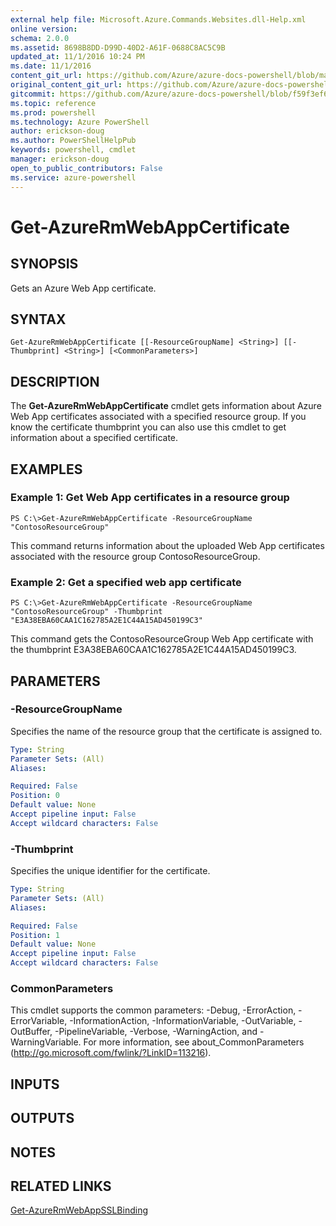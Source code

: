 ```yaml
---
external help file: Microsoft.Azure.Commands.Websites.dll-Help.xml
online version: 
schema: 2.0.0
ms.assetid: 8698B8DD-D99D-40D2-A61F-0688C8AC5C9B
updated_at: 11/1/2016 10:24 PM
ms.date: 11/1/2016
content_git_url: https://github.com/Azure/azure-docs-powershell/blob/master/azureps-cmdlets-docs/ResourceManager/AzureRM.Websites/v2.1.0/Get-AzureRmWebAppCertificate.md
original_content_git_url: https://github.com/Azure/azure-docs-powershell/blob/master/azureps-cmdlets-docs/ResourceManager/AzureRM.Websites/v2.1.0/Get-AzureRmWebAppCertificate.md
gitcommit: https://github.com/Azure/azure-docs-powershell/blob/f59f3ef60bc592383812213e69fd77ba950759ed/azureps-cmdlets-docs/ResourceManager/AzureRM.Websites/v2.1.0/Get-AzureRmWebAppCertificate.md
ms.topic: reference
ms.prod: powershell
ms.technology: Azure PowerShell
author: erickson-doug
ms.author: PowerShellHelpPub
keywords: powershell, cmdlet
manager: erickson-doug
open_to_public_contributors: False
ms.service: azure-powershell
---
```


# Get-AzureRmWebAppCertificate

## SYNOPSIS
Gets an Azure Web App certificate.

## SYNTAX

```
Get-AzureRmWebAppCertificate [[-ResourceGroupName] <String>] [[-Thumbprint] <String>] [<CommonParameters>]
```

## DESCRIPTION
The **Get-AzureRmWebAppCertificate** cmdlet gets information about Azure Web App certificates associated with a specified resource group.
If you know the certificate thumbprint you can also use this cmdlet to get information about a specified certificate.

## EXAMPLES

### Example 1: Get Web App certificates in a resource group
```
PS C:\>Get-AzureRmWebAppCertificate -ResourceGroupName "ContosoResourceGroup"
```

This command returns information about the uploaded Web App certificates associated with the resource group ContosoResourceGroup.

### Example 2: Get a specified web app certificate
```
PS C:\>Get-AzureRmWebAppCertificate -ResourceGroupName "ContosoResourceGroup" -Thumbprint "E3A38EBA60CAA1C162785A2E1C44A15AD450199C3"
```

This command gets the ContosoResourceGroup Web App certificate with the thumbprint E3A38EBA60CAA1C162785A2E1C44A15AD450199C3.

## PARAMETERS

### -ResourceGroupName
Specifies the name of the resource group that the certificate is assigned to.

```yaml
Type: String
Parameter Sets: (All)
Aliases: 

Required: False
Position: 0
Default value: None
Accept pipeline input: False
Accept wildcard characters: False
```

### -Thumbprint
Specifies the unique identifier for the certificate.

```yaml
Type: String
Parameter Sets: (All)
Aliases: 

Required: False
Position: 1
Default value: None
Accept pipeline input: False
Accept wildcard characters: False
```

### CommonParameters
This cmdlet supports the common parameters: -Debug, -ErrorAction, -ErrorVariable, -InformationAction, -InformationVariable, -OutVariable, -OutBuffer, -PipelineVariable, -Verbose, -WarningAction, and -WarningVariable. For more information, see about_CommonParameters (http://go.microsoft.com/fwlink/?LinkID=113216).

## INPUTS

## OUTPUTS

## NOTES

## RELATED LINKS

[Get-AzureRmWebAppSSLBinding](xref:ResourceManager/AzureRM.Websites/v2.1.0/Get-AzureRmWebAppSSLBinding.md)


